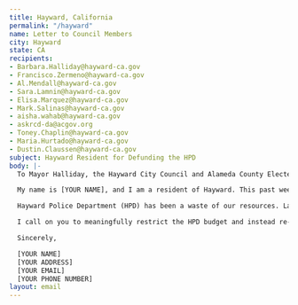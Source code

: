 ```yaml
---
title: Hayward, California
permalink: "/hayward"
name: Letter to Council Members
city: Hayward
state: CA
recipients:
- Barbara.Halliday@hayward-ca.gov
- Francisco.Zermeno@hayward-ca.gov
- Al.Mendall@hayward-ca.gov
- Sara.Lamnin@hayward-ca.gov
- Elisa.Marquez@hayward-ca.gov
- Mark.Salinas@hayward-ca.gov
- aisha.wahab@hayward-ca.gov
- askrcd-da@acgov.org
- Toney.Chaplin@hayward-ca.gov
- Maria.Hurtado@hayward-ca.gov
- Dustin.Claussen@hayward-ca.gov
subject: Hayward Resident for Defunding the HPD
body: |-
  To Mayor Halliday, the Hayward City Council and Alameda County Elected Officials,

  My name is [YOUR NAME], and I am a resident of Hayward. This past week, our nation has been gripped by protests calling for a rapid and meaningful reevaluation of the role of police in our communities, given the racism and anti-Blackness that they have come to represent and perpetuate. Accordingly, it has come to my attention that the budget for 2021 is being decided as these protests continue.

  Hayward Police Department (HPD) has been a waste of our resources. Last year, the HPD consumed approximately a quarter of available discretionary funds. While we’ve been spending extraordinary amounts on policing, we have not seen improvements to safety, homelessness, mental health, or affordability in our city. Instead, we see wasteful and harmful actions of our police. In addition, the proposed budget changes introduced during the City Council meeting held on June 2 will slash funding for essential public programs that will disproportionately affect the Black residents of Hayward. Meanwhile, the HPD received no proposed cuts to staffing and a minimal impact to its budget.

  I call on you to meaningfully restrict the HPD budget and instead re-allocate those funds to programs proven to more effectively promote a safe and equitable community: community-based mental health services, substance abuse treatment services, affordable housing programs, and more. We can be a beacon for other cities to follow if only we have the courage to change.

  Sincerely,

  [YOUR NAME]
  [YOUR ADDRESS]
  [YOUR EMAIL]
  [YOUR PHONE NUMBER]
layout: email
---
```


